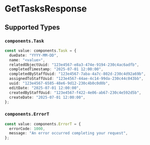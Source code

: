 # GetTasksResponse


## Supported Types

### `components.Task`

```typescript
const value: components.Task = {
  dueDate: "YYYY-MM-DD",
  name: "<value>",
  relatedObjectUuid: "123e4567-e8a3-474e-9194-230c4ac6adfb",
  completedTimestamp: "2025-07-01 12:00:00",
  completedByStaffUuid: "123e4567-7aba-4a7c-802d-230c4d92a69b",
  assignedToStaffUuid: "123e4567-44ae-4c14-99da-230c44c043bb",
  uuid: "123e4567-6585-48e6-9d12-230c4b0c0d0b",
  editDate: "2025-07-01 12:00:00",
  createdByStaffUuid: "123e4567-f422-4e06-ab67-230c4e592d5b",
  createDate: "2025-07-01 12:00:00",
};
```

### `components.ErrorT`

```typescript
const value: components.ErrorT = {
  errorCode: 1000,
  message: "An error occurred completing your request",
};
```

